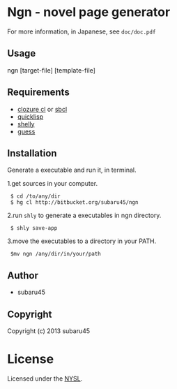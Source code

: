 # Ngn - novel page generator

For more information, in Japanese, see `doc/doc.pdf`

## Usage
ngn [target-file] [template-file]


## Requirements

* [clozure cl](http://ccl.clozure.com/) or [sbcl](http://www.sbcl.org/)
* [quicklisp](http://beta.quicklisp.org)
* [shelly](http://github.com/fukamachi/shelly)
* [guess](http://github.com/t-sin/guess)


## Installation
Generate a executable and run it, in terminal.

1.get sources in your computer.

     $ cd /to/any/dir
     $ hg cl http://bitbucket.org/subaru45/ngn
    
2.run `shly` to generate a executables in ngn directory.

     $ shly save-app

3.move the executables to a directory in your PATH.

     $mv ngn /any/dir/in/your/path

## Author

* subaru45

## Copyright

Copyright (c) 2013 subaru45

# License

Licensed under the [NYSL](http://www.kmonos.net/nysl/).

